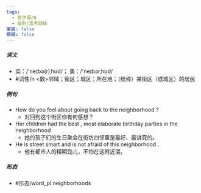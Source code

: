 ```yaml
---
tags:
  - 首字母/N
  - 级别/高考四级
掌握: false
模糊: false
---
```

##### 词义
- 英：/'neɪbə(r)ˌhʊd/； 美：/'neɪbərˌhʊd/
- #词性/n  <数>邻域；街区；城区；所在地；（统称）某街区（或城区）的居民
##### 例句
- How do you feel about going back to the neighborhood ?
	- 对回到这个街区你有何感想？
- Her children had the best , most elaborate birthday parties in the neighborhood
	- 她的孩子们的生日聚会在街坊四邻里是最好、最讲究的。
- He is street smart and is not afraid of this neighborhood .
	- 他有都市人的精明劲儿，不怕在这附近混。
##### 形态
- #形态/word_pl neighborhoods
